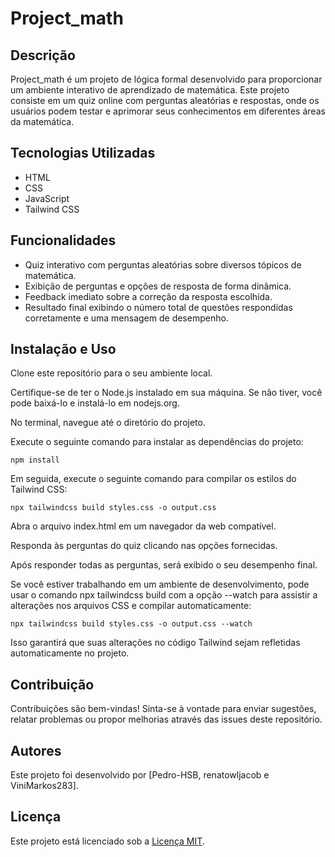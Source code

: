 # Project_math

## Descrição
Project_math é um projeto de lógica formal desenvolvido para proporcionar um ambiente interativo de aprendizado de matemática. Este projeto consiste em um quiz online com perguntas aleatórias e respostas, onde os usuários podem testar e aprimorar seus conhecimentos em diferentes áreas da matemática.

## Tecnologias Utilizadas
- HTML
- CSS
- JavaScript
- Tailwind CSS

## Funcionalidades
- Quiz interativo com perguntas aleatórias sobre diversos tópicos de matemática.
- Exibição de perguntas e opções de resposta de forma dinâmica.
- Feedback imediato sobre a correção da resposta escolhida.
- Resultado final exibindo o número total de questões respondidas corretamente e uma mensagem de desempenho.

## Instalação e Uso

Clone este repositório para o seu ambiente local.

Certifique-se de ter o Node.js instalado em sua máquina. Se não tiver, você pode baixá-lo e instalá-lo em nodejs.org.

No terminal, navegue até o diretório do projeto.

Execute o seguinte comando para instalar as dependências do projeto:

    npm install

Em seguida, execute o seguinte comando para compilar os estilos do Tailwind CSS:

    npx tailwindcss build styles.css -o output.css

Abra o arquivo index.html em um navegador da web compatível.

Responda às perguntas do quiz clicando nas opções fornecidas.

Após responder todas as perguntas, será exibido o seu desempenho final.

Se você estiver trabalhando em um ambiente de desenvolvimento, pode usar o comando npx tailwindcss build com a opção --watch para assistir a alterações nos arquivos CSS e compilar automaticamente:

    npx tailwindcss build styles.css -o output.css --watch

Isso garantirá que suas alterações no código Tailwind sejam refletidas automaticamente no projeto.

## Contribuição
Contribuições são bem-vindas! Sinta-se à vontade para enviar sugestões, relatar problemas ou propor melhorias através das issues deste repositório.

## Autores
Este projeto foi desenvolvido por [Pedro-HSB, renatowljacob e ViniMarkos283].

## Licença
Este projeto está licenciado sob a [Licença MIT](https://opensource.org/licenses/MIT).
